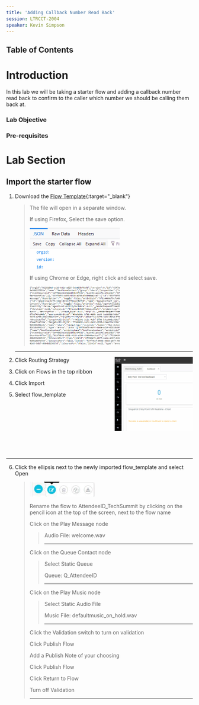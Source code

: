 ```yaml
---
title: 'Adding Callback Number Read Back'
session: LTRCCT-2004
speaker: Kevin Simpson
---
```


## Table of Contents

# Introduction
In this lab we will be taking a starter flow and adding a callback number read back to confirm to the caller which number we should be calling them back at.

### Lab Objective



### Pre-requisites


# Lab Section

## Import the starter flow

1. Download the [Flow Template](flows/CL_1_start.json){:target="\_blank"}
   > The file will open in a separate window.  
   >
   > If using Firefox, Select the save option.
   >
   > <img src="images/saveJson.gif">
   >
   > If using Chrome or Edge, right click and select save.
   >
   ><img src="images/saveJsonChrome.gif" width="243">
   
      ---
2. Click Routing Strategy <img src="images/rsToFlow.gif" Align= "right" height="200">
3. Click on Flows in the top ribbon 
4. Click Import
5. Select flow_template
   
<br><br><br><br><br><br><br><br>

---

6. Click the ellipsis next to the newly imported flow_template and select Open 

    > <img src="images/openFlow.JPG" height="40">
    > 
    > Rename the flow to <w class="attendee_out">AttendeeID</w>_TechSummit by clicking on the pencil icon at the top of the screen, next to the flow name
    >
    > Click on the Play Message node
    >> Audio File: welcome.wav 
    >>
    >>---
    > 
    > Click on the Queue Contact node
    >> Select Static Queue
    >>
    >> Queue: Q_<w class="attendee_out">AttendeeID</w>
    >>
    >> ---
    >
    > Click on the Play Music node
    >> Select Static Audio File
    >>
    >> Music File: defaultmusic_on_hold.wav
    >>
    >> ---
    >
    > Click the Validation switch to turn on validation
    >
    > Click Publish Flow
    > 
    > Add a Publish Note of your choosing
    >
    > Click Publish Flow
    >
    > Click Return to Flow
    > 
    > Turn off Validation 
    >
    >   ---
